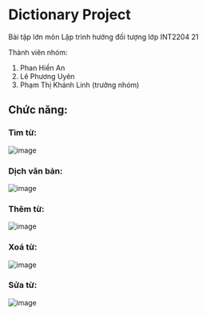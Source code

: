 #  Dictionary Project

Bài tập lớn môn Lập trình hướng đối tượng lớp INT2204 21

Thành viên nhóm:
1. Phan Hiền An
2. Lê Phương Uyên
3. Phạm Thị Khánh Linh (trưởng nhóm)

## Chức năng:
### Tìm từ:
![image](https://user-images.githubusercontent.com/77633529/144352630-ed55c89f-68bf-43d3-b077-c48a85aa2d62.png)

### Dịch văn bản:
![image](https://user-images.githubusercontent.com/77633529/144352868-4cc1d7da-e925-4a45-8192-513a680c5a5a.png)

### Thêm từ:
![image](https://user-images.githubusercontent.com/77633529/144352893-b4843a62-368d-474a-af93-efce560bc0c3.png)

### Xoá từ:
![image](https://user-images.githubusercontent.com/77633529/144352914-dd9bb351-2751-4ea4-a7b4-c72fafdba54f.png)

### Sửa từ:
![image](https://user-images.githubusercontent.com/77633529/144352933-e94c59ff-a656-4769-a8b4-9944635c312e.png)
